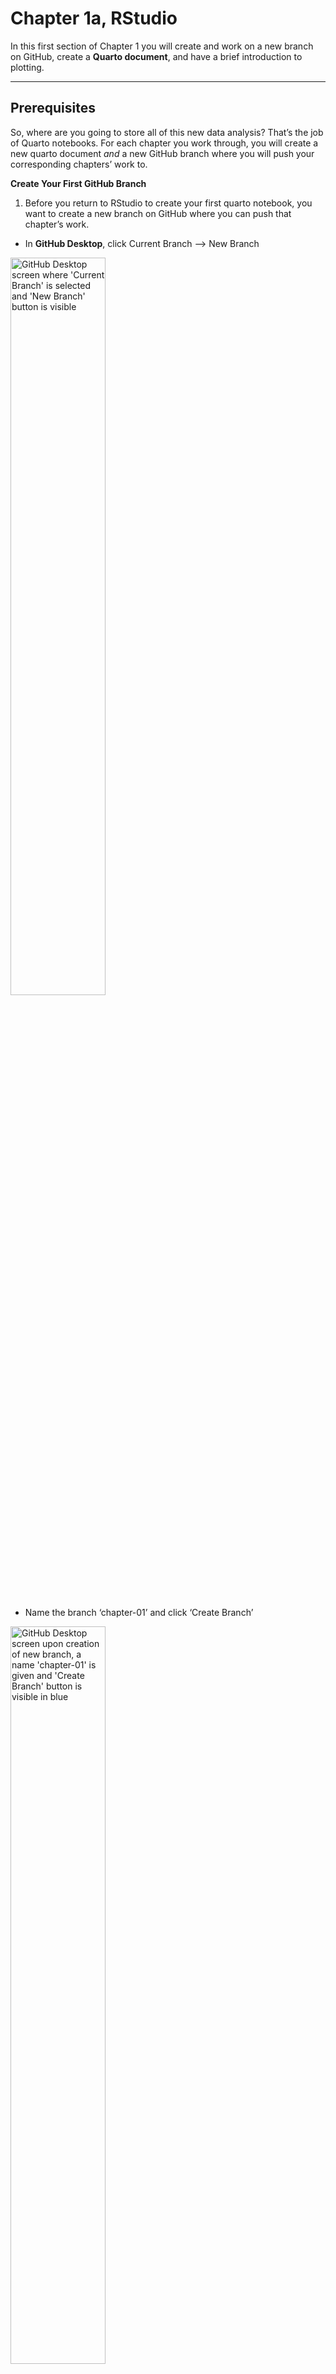 # Chapter 1a, RStudio


In this first section of Chapter 1 you will create and work on a new
branch on GitHub, create a **Quarto document**, and have a brief
introduction to plotting.

------------------------------------------------------------------------

## Prerequisites

So, where are you going to store all of this new data analysis? That’s
the job of Quarto notebooks. For each chapter you work through, you will
create a new quarto document *and* a new GitHub branch where you will
push your corresponding chapters’ work to.

**Create Your First GitHub Branch**

1.  Before you return to RStudio to create your first quarto notebook,
    you want to create a new branch on GitHub where you can push that
    chapter’s work.

- In **GitHub Desktop**, click Current Branch –\> New Branch

<img src="Images/create_new_ch_1_branch.png" 
     alt="GitHub Desktop screen where 'Current Branch' is selected and 'New Branch' button is visible" 
     style="width: 55%;">

- Name the branch ‘chapter-01’ and click ‘Create Branch’

<img src="Images/name_new_branch_ch_1.png" 
     alt="GitHub Desktop screen upon creation of new branch, a name 'chapter-01' is given and 'Create Branch' button is visible in blue" 
     style="width: 55%;">

**Create Your First Quarto Notebook:**

1.  Now, you can return to RStudio by launching the .Rproj file in your
    new directory

<img src="Images/launch_new_project.png" 
     alt="Screenshot of project folder with .Rproj file button" 
     style="width: 55%;">

2.  Install Packages and Enable Reproducibility

You have already initialized this project with renv, ensuring
consistency of your package versions, and thus consistency when sharing
or reproducing your work. renv takes and saves a “photo” or “snapshot”
of your current packages and versions and restores this exact setup when
reopening or sharing the project. You will do this step each time you
install or update a package. So, to start, let’s install three packages.

In your **R Console**, install the ‘tidyverse’, ‘palmerpenguins’, and
‘ggthemes’ packages:

``` r
# install core packages using renv
renv::install(c("tidyverse", "palmerpenguins", "ggthemes"))
```

This installation is using renv. Like many things in R, there is **more
than one way to achieve the same end goal**. ‘renv::install()’
automatically includes a snapshot of the packages and versions. But, if
you just run ‘install.packages()’, you can always run ‘renv::snapshot()’
to save the current packages and versions afterward. This is always done
in your R Console.

3.  Next, create a new Quarto document (.qmd file) where you can work on
    the examples, exercises, and type any notes you may want.

- File –\> New File –\> Quarto Document…

<img src="Images/create_new_quarto_file.png" 
     alt="RStudio screen showing button navigation to create a new quarto document"
     style="width: 55%;">

4.  Name your Quarto document

- Title file ‘Chapter 1’
- **deselect** ‘Use visual markdown editor’
- Click ‘Create Empty Document’

<img src="Images/name_new_quarto_file.png" 
     alt="RStudio screen upon creating new quarto document: title box changed to 'Chapter 1', 'Use visual markdown editor' is deselected, and 'Create Empty Document' button is present and circled in red."
     style="width: 55%;">

You will see something like the following…

<img src="Images/ch_1_quarto_file.png" 
     alt="RStudio screen with newly created 'Chapter 1' quarto document. The file is blank besides the YAML header with 'title: Chapter 1' and 'format: html'."
     style="width: 55%;">

5.  Change the YAML Header

The section at the top of your document, enclosed by ‘—’, is called the
YAML header. Currently, it specifies ‘format: html’, which renders your
.qmd file as an HTML document. When you “render” the document, Quarto
combines your code, text, and raw data into a finished document.
Changing the header of the document to ‘format: gfm’ ensures that the
output is a markdown file. We want to render to a gfm (GitHub Flavored
Markdown), specifically, as it is optimized for viewing on GitHub.

<img src="Images/change_yaml_header.png" 
     alt="Cropped screenshot of top left corner of RStudio screen. The YAML header has the correct 'Chapter 1' title but the output format has been changed to 'format: gfm'."
     style="width: 55%;">

6.  Load Libraries from the Installed Packages.

Installing new packages does not mean they are ready to use just yet.
Next, we need to load the libraries from the packages into our new
project. Unlike installing packages, you need to load the libraries each
new session.

Thus far you have been working in your Console. You will now switch to
writing commands in your own **Quarto document**! But don’t worry, your
Console will still appear at the bottom of your RStudio screen. To
create a new code chunk, click the green “+C” button near the top of
your RStudio page. (**Hint**: Make sure your cursor is outside of the
YAML header!)

<img src="Images/create_code_chunk.png" 
     alt="RStudio screen navigated to the top by the green '+C' button, which is circled in red. This will create a new code chunk."
     style="width: 55%;">

(**Hint**: If you click the right side of the button, by the down arrow,
you will notice there are many types of code you can select. For the
purpose of the following examples and exercises, you will be using R.)

Copy the following command into a new code chunk to load the `tidyverse`
library.

``` r
# load tidyverse library (you will use this in a lot of your data analysis!)
library(tidyverse)
```

To run a command, click the “Run” button on the top right of your
RStudio screen, to the right of the “Insert a new code chunk” button. A
dropdown box will appear, click “Run Current Chunk” to run the
**entire** chunk.

<img src="Images/run_current_chunk.png" 
     alt="RStudio screen navigated to the top right 'Run' button, circled in red."
     style="width: 55%;">

You will see the following output:

<img src="Images/load_library_output.png" 
     alt="RStudio screen when running command to load 'library(tidyverse)' with output."
     style="width: 55%;">

Now that you know how to run an entire chunk, let’s see how to run
**selected lines** of your chunk. Copy the next two commands into a new
chunk. Select both lines, click “Run”, and “Run Selected Line(s)”.

``` r
# load palmerpenguins library (includes an example dataset)
library(palmerpenguins)
# load ggthemes library (offers colorblind safe color palette)
library(ggthemes)
```

<img src="Images/run_selected_lines.png" 
     alt="RStudio screen when running selected lines of a command. In this case, to load two libraries, 'palmerpenguins' and 'ggthemes'."
     style="width: 55%;">

AMAZING work! Now, let’s *really* get into it.

------------------------------------------------------------------------

## Background Info

- A **data frame** is a rectangular collection of **variables** (in the
  columns) and **observations** (in the rows). In the context of
  **palmerpenguins**, a variable refers to an attribute of all the
  penguins, and an observation refers to all the attributes of a single
  penguin.
- In the **tidyverse**, we use special data frames called **tibbles**

------------------------------------------------------------------------

## Creating a ggplot

**end goal**:

<img src="Images/penguin_flipper_to_mass_ggplot2.png" 
     alt="Scatterplot showing positive correlation between penguin flipper length and body mass across three species"
     style="width: 55%;">

**To begin**: Create a plot with the function ggplot(), which you will
add **layers** to using different **arguments**. The first argument of
ggplot() is the dataset to be used in the graph: ggplot(data = penguins)
creates an empty graph that is primed to display the penguins dataset. 
Run the following command (and all example commands) the same way you ran the library commands above. 

``` r
ggplot(data = penguins)
```

Now we can tell ggplot() how we want to visualize our penguins data. Our
next argument is mapping, where we define how the variables in our
dataset are mapped to visual properties (ie **aesthetics**) of the plot.
The mapping argument is always defined in the aes() function, and the x
and y arguments of aes() specify which variables to map to the x and y
axes. Let’s map flipper length to the x axis and body mass to the y
axis. (*as you type in variable names, you might notice them populate…
select the correct name and press tab to autofill*)

``` r
ggplot(
  data = penguins,
  mapping = aes(x = flipper_length_mm, y = body_mass_g)
)
```

But how will our data be displayed in this now structured graph? We will
explore different visualizations of your data in the following section.

------------------------------------------------------------------------

## Render Your New Work

By now you should have four code chunks, two to load libraries and two
to create a plot. While a `.qmd` document (the file you are working in
now) can be viewed on GitHub, it is best used to view raw code. Instead,
you will “render” your document to a markdown document, in this case a
gfm, since we specified that in our YAML header.

Render your Chapter 1a work by clicking the “Render” button by the blue
right arrow located on the top of your RStudio screen.

<img src="Images/render_document.png" 
     alt="RStudio screen at the top of the page with the 'Render' button with the blue arrow circled in red."
     style="width: 55%;">

------------------------------------------------------------------------

**NEXT UP:** [Chapter
1b](https://github.com/UCSC-Treehouse/Essential-skills-for-Treehouse-computational-research/blob/main/Chapter-Instructions/Chapter_01b_Instructions.md)
